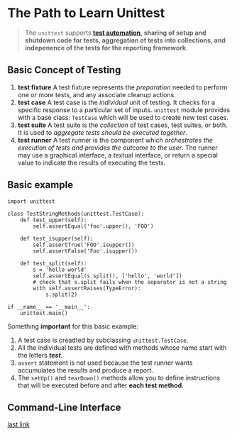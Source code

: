 # The Path to Learn Unittest
> The `unittest` supports **[test automation](https://en.wikipedia.org/wiki/Test_automation), sharing of setup and shutdown code for tests, aggregation of tests into collections, and indepenence of the tests for the reporting framework**.
## Basic Concept of Testing
1. __test fixture__
A test fixture represents the _preparation_ needed to perform one or more tests, and any associate cleanup actions.
2. __test case__
A test case is the _individual_ unit of testing. It checks for a specific response to a particular set of inputs. `unittest` module provides with a base class: `TestCase` which will be used to create new test cases.
3. __test suite__
A test suite is the _collection_ of test cases, test suites, or both. It is used to _aggregate tests should be executed together_.
4. __test runner__
A test runner is the component which _orchestrates the execution of tests and provides the outcome to the user_. The runner may use a graphical interface, a textual interface, or return a special value to indicate the results of executing the tests.
## Basic example
```
import unittest

class TestStringMethods(unittest.TestCase):
    def test_upper(self):
        self.assertEqual('foo'.upper(), 'FOO')
        
    def test_isupper(self):
        self.assertTrue('FOO'.isupper())
        self.assertFalse('Foo'.isupper())
        
    def test_split(self):
        s = 'hello world'
        self.assertEqual(s.split(), ['hello', 'world'])
        # check that s.split fails when the separator is not a string
        with self.assertRaises(TypeError):
            s.split(2)

if __name__ == '__main__':
    unittest.main()
```
Something __important__ for this basic example:
1. A test case is creadted by subclassing `unittest.TestCase`.
2. All the individual tests are defined with methods whose name start with the letters _**test**_.
3. `assert` statement is not used because the test runner wants accumulates the results and produce a report.
4. The `setUp()` and `tearDown()` methods allow you to define instructions that will be executed before and after __each test method__.

## Command-Line Interface
[last link](https://docs.python.org/3/library/unittest.html#command-line-interface)
